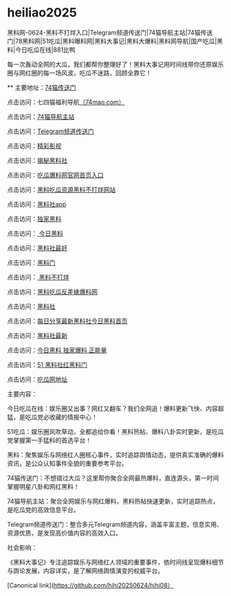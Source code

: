 # heiliao2025
黑料网-0624-黑料不打烊入口|Telegram频道传送门|74猫导航主站|74猫传送门|78黑料网|51吃瓜|黑料曝料网|黑料大事记|黑料大爆料|黑料网导航|国产吃瓜|黑料|今日吃瓜在线|881比鸭

每一次轰动全网的大瓜，我们都帮你整理好了！黑料大事记用时间线带你还原娱乐圈与网红圈的每一场风波，吃瓜不迷路，回顾全靠它！

** 主要地址：<a href="https://74mao.com/">74猫传送门</a>

点击访问：七四猫福利导航<a href="https://74mao.com/">（74mao.com）</a>

点击访问：<a href="https://74mao.com/">74猫导航主站</a>

点击访问：<a href="https://74mao.com/">Telegram频道传送门</a>

点击访问：<a href="https://hj-216.pages.dev/">精彩影视</a>

点击访问：<a href="https://hl425.pages.dev/">揭秘黑料社</a>

点击访问：<a href="https://hl421.pages.dev/">吃瓜爆料网官网首页入口</a>

点击访问：<a href="https://hl427.pages.dev/">黑料吃瓜资源黑料不打烊网站</a>

点击访问：<a href="https://hl377.pages.dev/">黑料社app</a>

点击访问：<a href="https://hl428.pages.dev/">独家黑料</a>

点击访问：<a href="https://hl451.pages.dev/"> 今日黑料</a>

点击访问：<a href="https://hl440.pages.dev/">黑料社最好</a>

点击访问：<a href="https://hl453.pages.dev/">黑料门</a>

点击访问：<a href="https://hl450.pages.dev/"> 黑料不打烊</a>

点击访问：<a href="https://hl449.pages.dev/">黑料吃瓜反差婊爆料网</a>

点击访问：<a href="https://hl448.pages.dev/">黑料社</a>

点击访问：<a href="https://hl446.pages.dev/">每日分享最新黑料社今日黑料首页</a>

点击访问：<a href="https://hl445.pages.dev/">黑料社最新</a>

点击访问：<a href="https://hl443.pages.dev/">今日黑料 独家爆料 正能量</a>

点击访问：<a href="https://hl441.pages.dev/">51 黑料社红黑料门</a>

点击访问：<a href="https://hl442.pages.dev/">吃瓜网地址</a>

主要内容：

今日吃瓜在线：娱乐圈又出事？网红又翻车？我们全网追！爆料更新飞快、内容超猛，是吃瓜党必收藏的情报中心！

51吃瓜：娱乐圈风吹草动，全都追给你看！黑料热帖、爆料八卦实时更新，是吃瓜党掌握第一手猛料的首选平台！

黑料：聚焦娱乐与网络红人圈核心事件，实时追踪舆情动态，提供真实准确的爆料资讯，是公众认知事件全貌的重要参考平台。

74猫传送门：不想错过大瓜？这里帮你聚合全网最热爆料，直连源头，第一时间掌握明星八卦和网红黑料！

74猫导航主站：聚合全网娱乐与网红爆料，黑料热帖快速更新，实时追踪热点，是吃瓜党的高效信息平台。

Telegram频道传送门：整合多元Telegram频道内容，涵盖丰富主题，信息实用、资源优质，是发现高价值内容的高效入口。

社会影响：

《黑料大事记》专注追踪娱乐与网络红人领域的重要事件，依时间线呈现爆料细节与舆论发展，内容详实，是了解网络舆情演变的权威平台。

[Canonical link](https://github.com/hihi20250624/hihi08）
